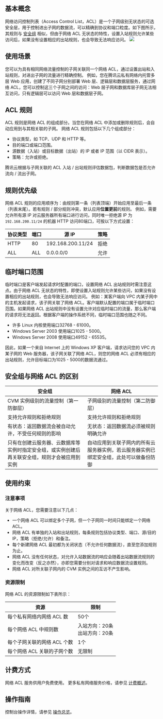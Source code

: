 ## 基本概念
网络访问控制列表（Access Control List，ACL）是一个子网级别无状态的可选安全层，用于控制进出子网的数据流，可以精确到协议和端口粒度。如下图所示，其规则与 [安全组](https://cloud.tencent.com/document/product/215/20089) 相似，但由于网络 ACL 无状态的特性，设置入站规则允许某些访问后，如果没有设置相应的出站规则，也会导致无法响应访问。
![](https://main.qcloudimg.com/raw/c6c081f4cda7f1b61dfd31ae2a869d41.png)
## 使用场景
您可以为具有相同网络流量控制的子网关联同一个网络 ACL，通过设置出站和入站规则，对进出子网的流量进行精确控制。
例如，您在腾讯云私有网络内托管多层 Web 应用，创建了不同子网分别部署 Web 层、逻辑层和数据层服务，通过网络 ACL，您可以控制这三个子网之间的访问：Web 层子网和数据库层子网无法相互访问，只有逻辑层可以访问 Web 层和数据层子网。

## ACL 规则
ACL 规则是网络 ACL 的组成部分。当您在网络 ACL 中添加或删除规则后，会自动应用到与其相关联的子网。
网络 ACL 规则包括以下几个组成部分：
- 协议类型，如 TCP、UDP 和 HTTP 等。
- 目的端口或端口范围。
- 源数据（入站）或目标数据（出站）的 IP 或者 IP 范围（以 CIDR 表示）。
- 策略：允许或拒绝。

腾讯云根据与子网关联的 ACL 入站 / 出站规则评估数据包，判断数据包是否允许流向 / 流出子网。

## 规则优先级
网络 ACL 规则的应用顺序为：由规则第一条（列表顶端）开始应用至最后一条（列表末尾）。若有规则 / 部分规则冲突，默认应用**位置更前**的规则。
例如，需要允许所有源 IP 对云服务器所有端口进行访问，同时唯一拒绝源 IP 为 `192.168.200.11/24` 的机器 HTTP 访问80端口，可按以下方式设置：

| 协议类型 | 端口   | 源 IP               | 策略   |
| ---- | ---- | ----------------- | ---- |
| HTTP | 80   | 192.168.200.11/24 | 拒绝   |
| ALL  | ALL  | 0.0.0.0/0         | 允许   |

## 临时端口范围
临时端口是客户端发起请求时配置的端口，设置网络 ACL 出站规则时需注意这点。由于网络 ACL 无状态的特性，即使设置入站规则允许某些访问，如果没有设置相应的出站规则，也会导致无法响应访问。
例如：某客户端向 VPC 内某子网中的主机发起请求，该子网关联了网络 ACL。客户端默认配置的端口属于临时端口范围。如果网络 ACL 出站规则中没有设置允许对应临时端口的流量，那么客户端的请求将无法返回。根据客户端的操作系统不同，临时端口范围也随之不同。
- 许多 Linux 内核使用端口32768 - 61000。
- Windows Server 2003 使用端口1025 - 5000。
- Windows Server 2008 使用端口49152 - 65535。

因此，如果一个来自 Internet 上的 Windows XP 客户端，请求访问您的 VPC 内某子网的 Web 服务器，该子网关联了网络 ACL，则您的网络 ACL 必须有相应的出站规则，允许目标端口为1025 - 5000的数据流通过。

## 安全组与网络 ACL 的区别
| 安全组                                      | 网络 ACL                                    |
| ---------------------------------------- | ---------------------------------------- |
| CVM 实例级别的流量控制（第一防御层）                     | 子网级别的流量控制（第二防御层）                         |
| 支持允许规则和拒绝规则                              | 支持允许规则和拒绝规则                              |
| 有状态：返回数据流会被自动允许，不受任何规则的影响                | 无状态：返回数据流必须被规则明确允许   |
| 只有在创建云服务器、云数据库等实例时指定安全组，或实例创建后再关联安全组，规则才会被应用到实例 | 自动应用到关联子网内的所有云服务器实例，若云服务器实例已绑定安全组，此处可以做备份防御|

## 使用约束
### 注意事项
关于网络 ACL，您需要注意以下几点：
- 一个网络 ACL 可以绑定多个子网，但一个子网同一时间只能绑定一个网络 ACL。
- 网络 ACL 有单独的入站和出站规则，每条规则包括协议类型、端口、源/目的 IP，策略（拒绝/允许）和备注。
- 每个新建网络 ACL 最初都为关闭状态（不允许任何数据流），直至您添加规则为止。
- 网络 ACL 没有任何状态，对允许入站数据流的响应会随着出站数据流规则的变化而改变（反之亦然），亦即您需要分别对请求和响应数据流设置规则。
- 网络 ACL 对所关联子网内的 CVM 实例之间的互访不产生影响。

### 资源限制
网络 ACL 的资源限制如下表所示：

| 资源             | 限制          |
| -------------- | ----------------- |
| 每个私有网络内网络 ACL 数  | 50个         |
| 每个网络 ACL 中规则数    | 入站方向：20条<br/>出站方向：20条 |
| 每个子网关联的网络 ACL 个数 | 1个           |
| 每个网络 ACL 关联的子网个数 | 无限制               |

## 计费方式
网络 ACL 服务供用户免费使用。
更多私有网络服务价格，请参见 [计费概述](https://cloud.tencent.com/document/product/215/20096)。

## 操作指南
控制台操作详情，请参见 [操作总览](https://cloud.tencent.com/document/product/215/20169)。
